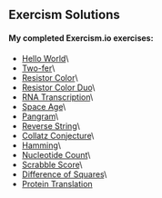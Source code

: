 ## Exercism Solutions

#### My completed Exercism.io exercises: ####
- [Hello World](https://exercism.io/my/solutions/1174d62c61f04207b5853e77c1efb3c2)\
- [Two-fer](https://exercism.io/my/solutions/57453a624a6e45f18ee73c54478e7609)\
- [Resistor Color](https://exercism.io/my/solutions/a5982115edeb43aa9385bc7422affe2a)\
- [Resistor Color Duo](https://exercism.io/my/solutions/a2f933b763a54a3cb31ee6199b9d0572)\
- [RNA Transcription](https://exercism.io/my/solutions/0fe39d3b72da4d2e8c03275ef9298158)\
- [Space Age](https://exercism.io/my/solutions/055e06c20e704dd18fa17024d378598b)\
- [Pangram](https://exercism.io/my/solutions/c9b85ba42ef14e9585def3f171be5f7b)\
- [Reverse String](https://exercism.io/my/solutions/246749bc287649fba6c3d921b1128407)\
- [Collatz Conjecture](https://exercism.io/my/solutions/a5e1f7afa0064447b94e282462ad98c5)\
- [Hamming](https://exercism.io/my/solutions/5911beeffe8847e3820e8d05b6fb4ab7)\
- [Nucleotide Count](https://exercism.io/my/solutions/c95a1c6c06a24f80b0b578643a0751b1)\
- [Scrabble Score](https://exercism.io/my/solutions/31e73e51ae264234bb61e342c7484d16)\
- [Difference of Squares](https://exercism.io/my/solutions/859240035bd14424aac3c9e8c4f18934)\
- [Protein Translation](https://exercism.io/my/solutions/ad7118fcb9c44c57b3139cdd1f7dd081)
